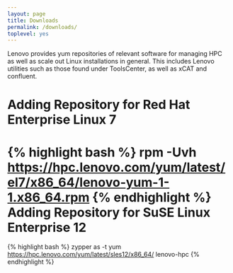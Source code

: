 ```yaml
---
layout: page
title: Downloads
permalink: /downloads/
toplevel: yes
---
```


Lenovo provides yum repositories of relevant software for managing HPC as well
as scale out Linux installations in general.  This includes Lenovo utilities
such as those found under ToolsCenter, as well as xCAT and confluent.

Adding Repository for Red Hat Enterprise Linux 7
============================
{% highlight bash %}
rpm -Uvh https://hpc.lenovo.com/yum/latest/el7/x86_64/lenovo-yum-1-1.x86_64.rpm
{% endhighlight %}
Adding Repository for SuSE Linux Enterprise 12
============================
{% highlight bash %}
zypper as -t yum https://hpc.lenovo.com/yum/latest/sles12/x86_64/ lenovo-hpc
{% endhighlight %}
